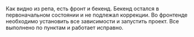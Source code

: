 Как видно из репа, есть фронт и бекенд. Бекенд остался в первоначальном состоянии и не подлежал коррекции. Во фронтенде необходимо установить все зависимости и запустить проект. Все выполнено по пунктам и работает исправно.
